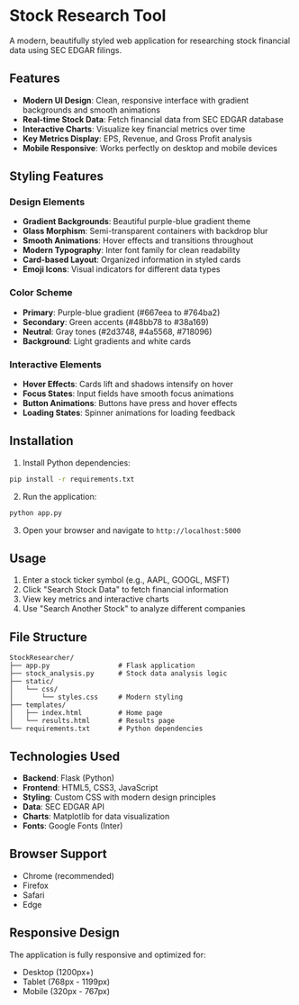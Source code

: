 # Stock Research Tool

A modern, beautifully styled web application for researching stock financial data using SEC EDGAR filings.

## Features

- **Modern UI Design**: Clean, responsive interface with gradient backgrounds and smooth animations
- **Real-time Stock Data**: Fetch financial data from SEC EDGAR database
- **Interactive Charts**: Visualize key financial metrics over time
- **Key Metrics Display**: EPS, Revenue, and Gross Profit analysis
- **Mobile Responsive**: Works perfectly on desktop and mobile devices

## Styling Features

### Design Elements
- **Gradient Backgrounds**: Beautiful purple-blue gradient theme
- **Glass Morphism**: Semi-transparent containers with backdrop blur
- **Smooth Animations**: Hover effects and transitions throughout
- **Modern Typography**: Inter font family for clean readability
- **Card-based Layout**: Organized information in styled cards
- **Emoji Icons**: Visual indicators for different data types

### Color Scheme
- **Primary**: Purple-blue gradient (#667eea to #764ba2)
- **Secondary**: Green accents (#48bb78 to #38a169)
- **Neutral**: Gray tones (#2d3748, #4a5568, #718096)
- **Background**: Light gradients and white cards

### Interactive Elements
- **Hover Effects**: Cards lift and shadows intensify on hover
- **Focus States**: Input fields have smooth focus animations
- **Button Animations**: Buttons have press and hover effects
- **Loading States**: Spinner animations for loading feedback

## Installation

1. Install Python dependencies:
```bash
pip install -r requirements.txt
```

2. Run the application:
```bash
python app.py
```

3. Open your browser and navigate to `http://localhost:5000`

## Usage

1. Enter a stock ticker symbol (e.g., AAPL, GOOGL, MSFT)
2. Click "Search Stock Data" to fetch financial information
3. View key metrics and interactive charts
4. Use "Search Another Stock" to analyze different companies

## File Structure

```
StockResearcher/
├── app.py                 # Flask application
├── stock_analysis.py      # Stock data analysis logic
├── static/
│   └── css/
│       └── styles.css     # Modern styling
├── templates/
│   ├── index.html         # Home page
│   └── results.html       # Results page
└── requirements.txt       # Python dependencies
```

## Technologies Used

- **Backend**: Flask (Python)
- **Frontend**: HTML5, CSS3, JavaScript
- **Styling**: Custom CSS with modern design principles
- **Data**: SEC EDGAR API
- **Charts**: Matplotlib for data visualization
- **Fonts**: Google Fonts (Inter)

## Browser Support

- Chrome (recommended)
- Firefox
- Safari
- Edge

## Responsive Design

The application is fully responsive and optimized for:
- Desktop (1200px+)
- Tablet (768px - 1199px)
- Mobile (320px - 767px) 